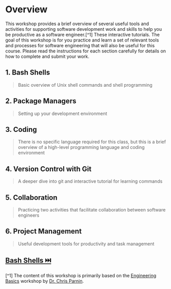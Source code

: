 # Overview

This workshop provides a brief overview of several useful tools and activities for supporting software development work and skills to help you be productive as a software engineer.[^1] These interactive tutorials. The goal of this workshop is for you practice and learn a set of relevant tools and processes for software engineering that will also be useful for this course. Please read the instructions for each section carefully for details on how to complete and submit your work. 


## **1. Bash Shells**
> Basic overview of Unix shell commands and shell programming

## **2. Package Managers**
> Setting up your development environment

## **3. Coding**
> There is no specific language required for this class, but this is a brief overview of a high-level programming language and coding environment

## **4. Version Control with Git**
> A deeper dive into git and interactive tutorial for learning commands

## **5. Collaboration**
> Practicing two activities that facilitate collaboration between software engineers

## **6. Project Management**
> Useful development tools for productivity and task management

## [Bash Shells ⏭️](Bash.md)

[^1] The content of this workshop is primarily based on the [Engineering Basics](https://github.com/chrisparnin/EngineeringBasics) workshop by [Dr. Chris Parnin](https://chrisparnin.me).